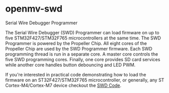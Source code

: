# openmv-swd
Serial Wire Debugger Programmer

The Serial Wire Debugger (SWD) Programmer can load firmware on up to five STM32F427/STM32F765 microcontrollers at the same time. The SWD Programmer is powered by the Propeller Chip. All eight cores of the Propeller Chip are used by the SWD Programmer firmware. Each SWD programming thread is run in a separate core. A master core controls the five SWD programming cores. Finally, one core provides SD card services while another core handles button debouncing and LED PWM.

If you're interested in practical code demonstrating how to load the firmware on an ST32F427/STM32F765 microcontroller, or generally, any ST Cortex-M4/Cortex-M7 device checkout the [SWD Code](https://github.com/opnmv/openmv-swd/blob/master/module/V2/src/SWD.spin).
